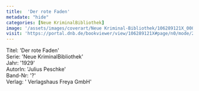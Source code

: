 ```yaml
---
title:  'Der rote Faden'
metadate: "hide"
categories: [Neue KriminalBibliothek]
image: '/assets/images/coverart/Neue Kriminal-Bibliothek/106289121X_00000010.jpg'
visit: 'https://portal.dnb.de/bookviewer/view/106289121X#page/n0/mode/2up'
---
```

Titel: 'Der rote Faden' <br>
Serie: 'Neue KriminalBibliothek' <br>
Jahr: '1929' <br>
AutorIn: 'Julius Peschke' <br>
Band-Nr: '?' <br>
Verlag: ' Verlagshaus Freya GmbH'